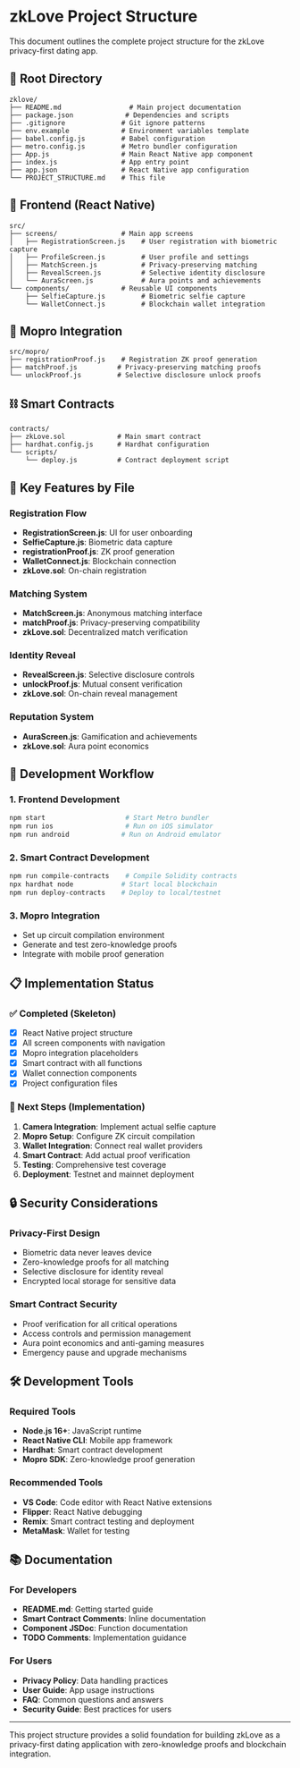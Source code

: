 # zkLove Project Structure

This document outlines the complete project structure for the zkLove privacy-first dating app.

## 📁 Root Directory
```
zklove/
├── README.md                 # Main project documentation
├── package.json             # Dependencies and scripts
├── .gitignore              # Git ignore patterns
├── env.example             # Environment variables template
├── babel.config.js         # Babel configuration
├── metro.config.js         # Metro bundler configuration
├── App.js                  # Main React Native app component
├── index.js                # App entry point
├── app.json                # React Native app configuration
└── PROJECT_STRUCTURE.md    # This file
```

## 📱 Frontend (React Native)
```
src/
├── screens/                # Main app screens
│   ├── RegistrationScreen.js    # User registration with biometric capture
│   ├── ProfileScreen.js         # User profile and settings
│   ├── MatchScreen.js           # Privacy-preserving matching
│   ├── RevealScreen.js          # Selective identity disclosure
│   └── AuraScreen.js            # Aura points and achievements
└── components/             # Reusable UI components
    ├── SelfieCapture.js         # Biometric selfie capture
    └── WalletConnect.js         # Blockchain wallet integration
```

## 🔐 Mopro Integration
```
src/mopro/
├── registrationProof.js    # Registration ZK proof generation
├── matchProof.js          # Privacy-preserving matching proofs
└── unlockProof.js         # Selective disclosure unlock proofs
```

## ⛓️ Smart Contracts
```
contracts/
├── zkLove.sol             # Main smart contract
├── hardhat.config.js      # Hardhat configuration
└── scripts/
    └── deploy.js          # Contract deployment script
```

## 🎯 Key Features by File

### Registration Flow
- **RegistrationScreen.js**: UI for user onboarding
- **SelfieCapture.js**: Biometric data capture
- **registrationProof.js**: ZK proof generation
- **WalletConnect.js**: Blockchain connection
- **zkLove.sol**: On-chain registration

### Matching System
- **MatchScreen.js**: Anonymous matching interface
- **matchProof.js**: Privacy-preserving compatibility
- **zkLove.sol**: Decentralized match verification

### Identity Reveal
- **RevealScreen.js**: Selective disclosure controls
- **unlockProof.js**: Mutual consent verification
- **zkLove.sol**: On-chain reveal management

### Reputation System
- **AuraScreen.js**: Gamification and achievements
- **zkLove.sol**: Aura point economics

## 🔧 Development Workflow

### 1. Frontend Development
```bash
npm start                    # Start Metro bundler
npm run ios                  # Run on iOS simulator
npm run android             # Run on Android emulator
```

### 2. Smart Contract Development
```bash
npm run compile-contracts    # Compile Solidity contracts
npx hardhat node            # Start local blockchain
npm run deploy-contracts    # Deploy to local/testnet
```

### 3. Mopro Integration
- Set up circuit compilation environment
- Generate and test zero-knowledge proofs
- Integrate with mobile proof generation

## 📋 Implementation Status

### ✅ Completed (Skeleton)
- [x] React Native project structure
- [x] All screen components with navigation
- [x] Mopro integration placeholders
- [x] Smart contract with all functions
- [x] Wallet connection components
- [x] Project configuration files

### 🚧 Next Steps (Implementation)
1. **Camera Integration**: Implement actual selfie capture
2. **Mopro Setup**: Configure ZK circuit compilation
3. **Wallet Integration**: Connect real wallet providers
4. **Smart Contract**: Add actual proof verification
5. **Testing**: Comprehensive test coverage
6. **Deployment**: Testnet and mainnet deployment

## 🔒 Security Considerations

### Privacy-First Design
- Biometric data never leaves device
- Zero-knowledge proofs for all matching
- Selective disclosure for identity reveal
- Encrypted local storage for sensitive data

### Smart Contract Security
- Proof verification for all critical operations
- Access controls and permission management
- Aura point economics and anti-gaming measures
- Emergency pause and upgrade mechanisms

## 🛠️ Development Tools

### Required Tools
- **Node.js 16+**: JavaScript runtime
- **React Native CLI**: Mobile app framework
- **Hardhat**: Smart contract development
- **Mopro SDK**: Zero-knowledge proof generation

### Recommended Tools
- **VS Code**: Code editor with React Native extensions
- **Flipper**: React Native debugging
- **Remix**: Smart contract testing and deployment
- **MetaMask**: Wallet for testing

## 📚 Documentation

### For Developers
- **README.md**: Getting started guide
- **Smart Contract Comments**: Inline documentation
- **Component JSDoc**: Function documentation
- **TODO Comments**: Implementation guidance

### For Users
- **Privacy Policy**: Data handling practices
- **User Guide**: App usage instructions
- **FAQ**: Common questions and answers
- **Security Guide**: Best practices for users

---

This project structure provides a solid foundation for building zkLove as a privacy-first dating application with zero-knowledge proofs and blockchain integration.
